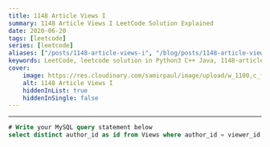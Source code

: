 ```yaml
---
title: 1148 Article Views I
summary: 1148 Article Views I LeetCode Solution Explained
date: 2020-06-20
tags: [leetcode]
series: [leetcode]
aliases: ["/posts/1148-article-views-i", "/blog/posts/1148-article-views-i", "/1148-article-views-i"]
keywords: LeetCode, leetcode solution in Python3 C++ Java, 1148-article-views-i solution
cover:
    image: https://res.cloudinary.com/samirpaul/image/upload/w_1100,c_fit,co_rgb:FFFFFF,l_text:Arial_70_bold:1148 Article Views I/problem-solving.webp
    alt: 1148 Article Views I
    hiddenInList: true
    hiddenInSingle: false
---
```





---




```sql
# Write your MySQL query statement below
select distinct author_id as id from Views where author_id = viewer_id order by id asc;
```
